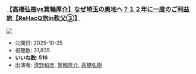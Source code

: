 ### [【高橋弘樹vs箕輪厚介】なぜ埼玉の奥地へ？１２年に一度のご利益旅【ReHacQ旅in秩父③】](https://www.youtube.com/watch?v=OD7d40mjylU)
[![](https://img.youtube.com/vi/OD7d40mjylU/sddefault.jpg)](https://www.youtube.com/watch?v=OD7d40mjylU)
-   公開日: 2025-10-25
-   視聴数: 31,835
-   **いいね数: 516**
-   出演者: [清野和彦](/rehacq_fan/people/清野和彦 "wikilink"), [箕輪厚介](/rehacq_fan/people/箕輪厚介 "wikilink"), [高橋弘樹](/rehacq_fan/people/高橋弘樹 "wikilink")
